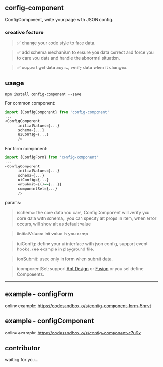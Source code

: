 ## config-component
ConfigComponent, write your page with JSON config.

### creative feature

> ✅ change your code style to face data.

> ✅ add schema mechanism to ensure you data correct and force you to care you data and handle the abnormal situation.

> ✅ support get data async, verify data when it changes.

## usage
```
npm install config-component --save
```
For common component:

```javascript
import {ConfigComponent} from 'config-component'
...
<ConfigComponent
      initialValues={...}
      schema={...}
      uiConfig={...}
      />
```
For form component:

```javascript
import {ConfigForm} from 'config-component'
...
<ConfigComponent
      initialValues={...}
      schema={...}
      uiConfig={...}
      onSubmit={()=>{...}}
      componentSet={...}
      />
```
params:
> ℹ️schema: the core data you care, ConfigComponent will verify you core data with schema，you can specify alt props in item, when error occurs, will show alt as default value

> ℹ️initialValues: init value in you comp

> ℹ️uiConfig: define your ui interface with json config, support event hooks, see example in playground file.

> ℹ️onSubmit: used only in form when submit data.

> ℹ️componentSet: support [Ant Design](https://ant.design/) or [Fusion](https://fusion.design/) or you selfdefine Components.

---

## example - configForm
online example: https://codesandbox.io/s/config-component-form-5hnvt

## example - configComponent
online example: https://codesandbox.io/s/config-component-z7u9x

## contributor
waiting for you...